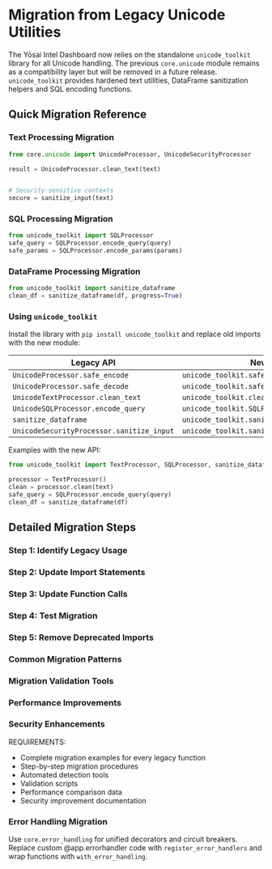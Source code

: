 # Migration from Legacy Unicode Utilities

The Yōsai Intel Dashboard now relies on the standalone `unicode_toolkit`
library for all Unicode handling.  The previous `core.unicode` module
remains as a compatibility layer but will be removed in a future release.
`unicode_toolkit` provides hardened text utilities, DataFrame
sanitization helpers and SQL encoding functions.

## Quick Migration Reference

### Text Processing Migration
```python
from core.unicode import UnicodeProcessor, UnicodeSecurityProcessor

result = UnicodeProcessor.clean_text(text)


# Security-sensitive contexts
secure = sanitize_input(text)
```

### SQL Processing Migration
```python
from unicode_toolkit import SQLProcessor
safe_query = SQLProcessor.encode_query(query)
safe_params = SQLProcessor.encode_params(params)
```

### DataFrame Processing Migration
```python
from unicode_toolkit import sanitize_dataframe
clean_df = sanitize_dataframe(df, progress=True)
```

### Using `unicode_toolkit`

Install the library with `pip install unicode_toolkit` and replace old
imports with the new module:

| Legacy API | New API |
|------------|---------|
| `UnicodeProcessor.safe_encode` | `unicode_toolkit.safe_encode` |
| `UnicodeProcessor.safe_decode` | `unicode_toolkit.safe_decode` |
| `UnicodeTextProcessor.clean_text` | `unicode_toolkit.clean_text` |
| `UnicodeSQLProcessor.encode_query` | `unicode_toolkit.SQLProcessor.encode_query` |
| `sanitize_dataframe` | `unicode_toolkit.sanitize_dataframe` |
| `UnicodeSecurityProcessor.sanitize_input` | `unicode_toolkit.sanitize_input` |

Examples with the new API:

```python
from unicode_toolkit import TextProcessor, SQLProcessor, sanitize_dataframe

processor = TextProcessor()
clean = processor.clean(text)
safe_query = SQLProcessor.encode_query(query)
clean_df = sanitize_dataframe(df)
```

## Detailed Migration Steps

### Step 1: Identify Legacy Usage
### Step 2: Update Import Statements
### Step 3: Update Function Calls
### Step 4: Test Migration
### Step 5: Remove Deprecated Imports

### Common Migration Patterns
### Migration Validation Tools
### Performance Improvements
### Security Enhancements

REQUIREMENTS:
- Complete migration examples for every legacy function
- Step-by-step migration procedures
- Automated detection tools
- Validation scripts
- Performance comparison data
- Security improvement documentation


### Error Handling Migration
Use `core.error_handling` for unified decorators and circuit breakers. Replace custom @app.errorhandler code with `register_error_handlers` and wrap functions with `with_error_handling`.
